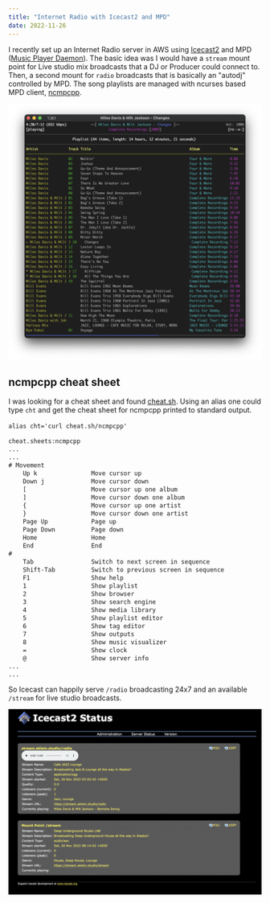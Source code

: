 ```yaml
---
title: "Internet Radio with Icecast2 and MPD"
date: 2022-11-26
---
```

I recently set up an Internet Radio server in AWS using [Icecast2](https://github.com/KDN-Cloud/icecast) and MPD ([Music Player Daemon](https://www.musicpd.org/)). The basic idea was I would have a `stream` mount point for Live studio mix broadcasts that a DJ or Producer could connect to. Then, a second mount for `radio` broadcasts that is basically an "autodj" controlled by MPD. The song playlists are managed with ncurses based MPD client, [ncmpcpp](https://rybczak.net/ncmpcpp/).

![ncmpcpp](../_posts/img/ncmpcpp.png)

## ncmpcpp cheat sheet
I was looking for a cheat sheet and found [cheat.sh](https://github.com/chubin/cheat.sh). Using an alias one could type `cht` and get the cheat sheet for ncmpcpp printed to standard output.

`alias cht='curl cheat.sh/ncmpcpp'`

```
cheat.sheets:ncmpcpp
...
...
# Movement
    Up k               Move cursor up
    Down j             Move cursor down
    [                  Move cursor up one album
    ]                  Move cursor down one album
    {                  Move cursor up one artist
    }                  Move cursor down one artist
    Page Up            Page up
    Page Down          Page down
    Home               Home
    End                End
#
    Tab                Switch to next screen in sequence
    Shift-Tab          Switch to previous screen in sequence
    F1                 Show help
    1                  Show playlist
    2                  Show browser
    3                  Show search engine
    4                  Show media library
    5                  Show playlist editor
    6                  Show tag editor
    7                  Show outputs
    8                  Show music visualizer
    =                  Show clock
    @                  Show server info
...
...
```

So Icecast can happily serve `/radio` broadcasting 24x7 and an available `/stream` for live studio broadcasts.

![ncmpcpp](../_posts/img/icecast_aklein_studio.png)
